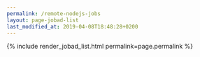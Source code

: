 ```yaml
---
permalink: /remote-nodejs-jobs
layout: page-jobad-list
last_modified_at: 2019-04-08T18:48:28+0200
---
```

{% include render_jobad_list.html permalink=page.permalink %}
